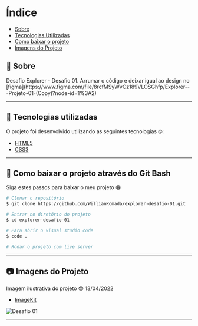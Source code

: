 # Índice

- [Sobre](#-sobre)
- [Tecnologias Utilizadas](#-tecnologias-utilizadas)
- [Como baixar o projeto](#-como-baixar-o-projeto)
- [Imagens do Projeto](#-imagens-do-projeto)

## 📝 Sobre

<p>
  Desafio Explorer - Desafio 01. Arrumar o código e deixar igual ao design no [figma](https://www.figma.com/file/8rcfMSyWvCz189VLOSGhfp/Explorer---Projeto-01-(Copy)?node-id=1%3A2)
</p>

---

## 🚀 Tecnologias utilizadas

<p>O projeto foi desenvolvido utilizando as seguintes tecnologias 🤓:</p>

- [HTML5]()
- [CSS3]()

---

## 📁 Como baixar o projeto através do Git Bash

<p>Siga estes passos para baixar o meu projeto 😁</p>

```bash
# Clonar o repositório
$ git clone https://github.com/WillianKomada/explorer-desafio-01.git

# Entrar no diretório do projeto
$ cd explorer-desafio-01

# Para abrir o visual studio code
$ code .

# Rodar o projeto com live server
```

---

## 📷 Imagens do Projeto

<p>Imagem ilustrativa do projeto 😎 13/04/2022</p>

- [ImageKit](https://imagekit.io/)

<img src="https://ik.imagekit.io/cucgno2zqys/Capturar_OlI45cb2Z.PNG?ik-sdk-version=javascript-1.4.3&updatedAt=1649869663978" alt="Desafio 01">

---
